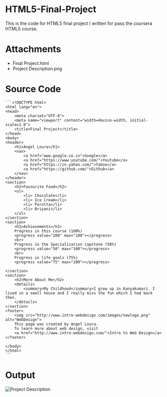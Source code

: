 # HTML5-Final-Project
This is the code for HTML5 final project I written for pass the coursera HTML5 course.


# Attachments
* Final Project.html
* Project Description.png


# Source Code
````
```<!DOCTYPE html>
<html lang="en">
<head>
    <meta charset="UTF-8">
    <meta name="viewport" content="width=device-width, initial-scale=1.0">
    <title>Final Project</title>
</head>
<body>
<header>
    <h1>Angel Loura</h1>
    <nav>
        <a href="www.google.co.in">Google</a>
        <a href="https://www.youtube.com/">Youtube</a>
        <a href="https://in.yahoo.com/">Yahoo</a>
        <a href="https://github.com/">Github</a>
    </nav>
</header>
<section>
    <h2>Favourite Food</h2>
    <ul>
        <li> Choculate</li>
        <li> Ice Cream</li>
        <li> Parotta</li>
        <li> Briyani</li>
    </ul>
</section>
<section>
    <h2>Achievements</h2>
    Progress in this course (100%)
    <progress value="100" max="100"></progress>
    <br>
    Progress in the Specialization capstone (50%)
    <progress value="50" max="100"></progress>
    <br>
    Progress in life goals (75%)
    <progress value="75" max="100"></progress>

</section>
<section>
    <h2>More About Me</h2>
    <details>
        <summary>My Childhood</summary>I grew up in Kanyakumari. I lived in a small house and I really miss the fun which I had back then.
    </details>
</section>
<footer>
    <img src="http://www.intro-webdesign.com/images/newlogo.png" alt="WebDesign">
    This page was created by Angel Loura.
    To learn more about web design, visit
    <a href="http://www.intro-webdesign.com/">Intro to Web Design</a>
</footer>
    
</body>
</html>
```
````


# Output
![Project Description](https://user-images.githubusercontent.com/121423244/209524438-464b60db-3fc2-4803-83ca-c22c60350f6b.png)
